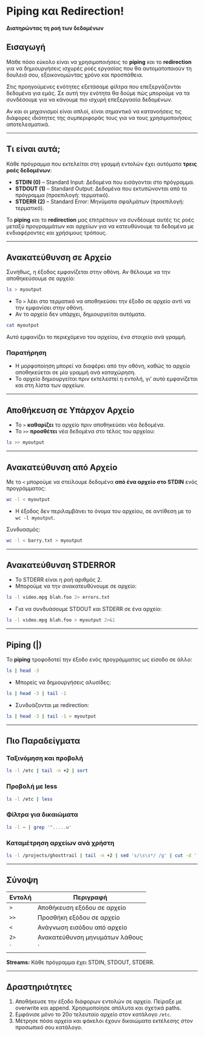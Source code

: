 # Piping και Redirection!
**Διατηρώντας τη ροή των δεδομένων**

## Εισαγωγή
Μάθε πόσο εύκολο είναι να χρησιμοποιήσεις το **piping** και το **redirection** για να δημιουργήσεις ισχυρές ροές εργασίας που θα αυτοματοποιούν τη δουλειά σου, εξοικονομώντας χρόνο και προσπάθεια.

Στις προηγούμενες ενότητες εξετάσαμε φίλτρα που επεξεργάζονται δεδομένα για εμάς. Σε αυτή την ενότητα θα δούμε πώς μπορούμε να τα συνδέσουμε για να κάνουμε πιο ισχυρή επεξεργασία δεδομένων.

Αν και οι μηχανισμοί είναι απλοί, είναι σημαντικό να κατανοήσεις τις διάφορες ιδιότητες της συμπεριφοράς τους για να τους χρησιμοποιήσεις αποτελεσματικά.

---

## Τι είναι αυτά;
Κάθε πρόγραμμα που εκτελείται στη γραμμή εντολών έχει αυτόματα **τρεις ροές δεδομένων**:

- **STDIN (0)** – Standard Input: Δεδομένα που εισάγονται στο πρόγραμμα.  
- **STDOUT (1)** – Standard Output: Δεδομένα που εκτυπώνονται από το πρόγραμμα (προεπιλογή: τερματικό).  
- **STDERR (2)** – Standard Error: Μηνύματα σφαλμάτων (προεπιλογή: τερματικό).  

Το **piping** και το **redirection** μας επιτρέπουν να συνδέουμε αυτές τις ροές μεταξύ προγραμμάτων και αρχείων για να κατευθύνουμε τα δεδομένα με ενδιαφέροντες και χρήσιμους τρόπους.

---

## Ανακατεύθυνση σε Αρχείο
Συνήθως, η έξοδος εμφανίζεται στην οθόνη. Αν θέλουμε να την αποθηκεύσουμε σε αρχείο:

```bash
ls > myoutput
```

- Το `>` λέει στο τερματικό να αποθηκεύσει την έξοδο σε αρχείο αντί να την εμφανίσει στην οθόνη.  
- Αν το αρχείο δεν υπάρχει, δημιουργείται αυτόματα.  

```bash
cat myoutput
```

Αυτό εμφανίζει το περιεχόμενο του αρχείου, ένα στοιχείο ανά γραμμή.

### Παρατήρηση
- Η μορφοποίηση μπορεί να διαφέρει από την οθόνη, καθώς το αρχείο αποθηκεύεται σε μία γραμμή ανά καταχώρηση.
- Το αρχείο δημιουργείται πριν εκτελεστεί η εντολή, γι’ αυτό εμφανίζεται και στη λίστα των αρχείων.

---

## Αποθήκευση σε Υπάρχον Αρχείο
- Το `>` **καθαρίζει** το αρχείο πριν αποθηκεύσει νέα δεδομένα.  
- Το `>>` **προσθέτει** νέα δεδομένα στο τέλος του αρχείου:

```bash
ls >> myoutput
```

---

## Ανακατεύθυνση από Αρχείο
Με το `<` μπορούμε να στείλουμε δεδομένα **από ένα αρχείο στο STDIN** ενός προγράμματος:

```bash
wc -l < myoutput
```

- Η έξοδος δεν περιλαμβάνει το όνομα του αρχείου, σε αντίθεση με το `wc -l myoutput`.

Συνδυασμός:

```bash
wc -l < barry.txt > myoutput
```

---

## Ανακατεύθυνση STDERROR
- Το STDERR είναι η ροή αριθμός 2.
- Μπορούμε να την ανακατευθύνουμε σε αρχείο:

```bash
ls -l video.mpg blah.foo 2> errors.txt
```

- Για να συνδυάσουμε STDOUT και STDERR σε ένα αρχείο:

```bash
ls -l video.mpg blah.foo > myoutput 2>&1
```

---

## Piping (|)
Το **piping** τροφοδοτεί την έξοδο ενός προγράμματος ως είσοδο σε άλλο:

```bash
ls | head -3
```

- Μπορείς να δημιουργήσεις αλυσίδες:

```bash
ls | head -3 | tail -1
```

- Συνδυάζονται με redirection:

```bash
ls | head -3 | tail -1 > myoutput
```

---

## Πιο Παραδείγματα
### Ταξινόμηση και προβολή
```bash
ls -l /etc | tail -n +2 | sort
```

### Προβολή με less
```bash
ls -l /etc | less
```

### Φίλτρα για δικαιώματα
```bash
ls -l ~ | grep '^.....w'
```

### Καταμέτρηση αρχείων ανά χρήστη
```bash
ls -l /projects/ghosttrail | tail -n +2 | sed 's/\s\s*/ /g' | cut -d ' ' -f 3 | sort | uniq -c
```

---

## Σύνοψη
| Εντολή | Περιγραφή |
|---------|-----------|
| `>` | Αποθήκευση εξόδου σε αρχείο |
| `>>` | Προσθήκη εξόδου σε αρχείο |
| `<` | Ανάγνωση εισόδου από αρχείο |
| `2>` | Ανακατεύθυνση μηνυμάτων λάθους |
| `|` | Σύνδεση εξόδου σε άλλο πρόγραμμα |

**Streams:** Κάθε πρόγραμμα έχει STDIN, STDOUT, STDERR.

---

## Δραστηριότητες
1. Αποθήκευσε την έξοδο διάφορων εντολών σε αρχείο. Πείραξε με overwrite και append. Χρησιμοποίησε απόλυτα και σχετικά paths.  
2. Εμφάνισε μόνο το 20ο τελευταίο αρχείο στον κατάλογο `/etc`.  
3. Μέτρησε πόσα αρχεία και φάκελοι έχουν δικαιώματα εκτέλεσης στον προσωπικό σου κατάλογο.